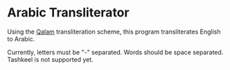 # Arabic Transliterator

Using the [Qalam](http://langs.eserver.org/qalam.txt) transliteration scheme, this program transliterates English to Arabic. 

Currently, letters must be "-" separated. Words should be space separated. Tashkeel is not supported yet.  


